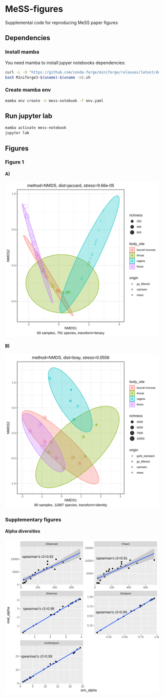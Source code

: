 # MeSS-figures
Supplemental code for reproducing MeSS paper figures

## Dependencies

### Install mamba
You need mamba to install jupyer notebooks dependencies:

```sh
curl -L -O "https://github.com/conda-forge/miniforge/releases/latest/download/Miniforge3-$(uname)-$(uname -m).sh"
bash Miniforge3-$(uname)-$(uname -m).sh
```

### Create mamba env

```sh
mamba env create -n mess-notebook -f env.yaml
```

## Run jupyter lab

```sh
mamba activate mess-notebook
jupyter lab
```

## Figures

### Figure 1
#### A)

![fig1a](figures/species-jaccard-NMDS.png)

#### B)

![fig1b](figures/species-bray-NMDS.png)

### Supplementary figures

#### Alpha diversities

![sup1](figures/alpha-divs.png)
